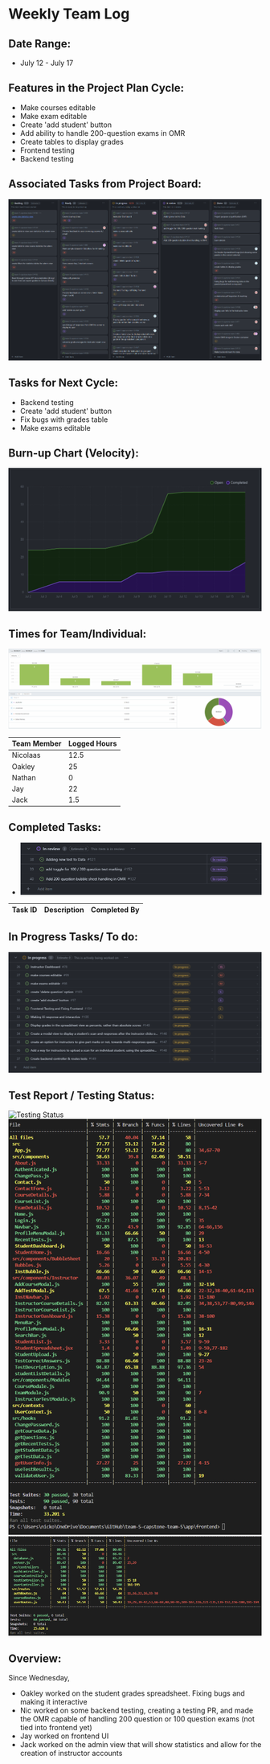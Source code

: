 # Weekly Team Log

## Date Range:

- July 12 - July 17

## Features in the Project Plan Cycle:

- Make courses editable
- Make exam editable
- Create 'add student' button
- Add ability to handle 200-question exams in OMR
- Create tables to display grades
- Frontend testing
- Backend testing

## Associated Tasks from Project Board:

![Kanban](../logScreenshots/kanbanWeek8.png)

## Tasks for Next Cycle:

- Backend testing
- Create 'add student' button
- Fix bugs with grades table
- Make exams editable

## Burn-up Chart (Velocity):

![Burnup](../logScreenshots/burnupWeek8.png)

## Times for Team/Individual:

![Timesheet](../logScreenshots/teamTimesheetWeek8.png)

| Team Member | Logged Hours |
| ----------- | ------------ |
| Nicolaas      |  12.5    |
| Oakley      | 25 |
| Nathan      | 0 |
| Jay         | 22 |
| Jack | 1.5 |


## Completed Tasks:

- ![Completed_Tasks](../logScreenshots/completedWeek8.png)

| Task ID | Description        | Completed By |
| ------- | ------------------ | ------------ |

## In Progress Tasks/ To do:

![WIP_Tasks](../logScreenshots/wipWeek8.png)


## Test Report / Testing Status:

![Testing Status](../logScreenshots/droneTestStatusWeek8.png)
![Frontend Tests](../logScreenshots/frontendTestWeek8.png)
![Backend Tests](../logScreenshots/backendTestWeek8.png)

## Overview:

Since Wednesday,
- Oakley worked on the student grades spreadsheet. Fixing bugs and making it interactive
- Nic worked on some backend testing, creating a testing PR, and made the OMR capable of handling 200 question or 100 question exams (not tied into frontend yet)
- Jay worked on frontend UI
- Jack worked on the admin view that will show statistics and allow for the creation of instructor accounts
